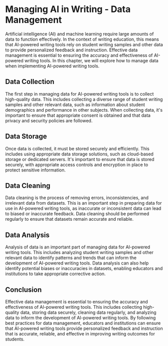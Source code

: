 Managing AI in Writing - Data Management
===================================================

Artificial intelligence (AI) and machine learning require large amounts of data to function effectively. In the context of writing education, this means that AI-powered writing tools rely on student writing samples and other data to provide personalized feedback and instruction. Effective data management is essential to ensuring the accuracy and effectiveness of AI-powered writing tools. In this chapter, we will explore how to manage data when implementing AI-powered writing tools.

Data Collection
---------------

The first step in managing data for AI-powered writing tools is to collect high-quality data. This includes collecting a diverse range of student writing samples and other relevant data, such as information about student demographics and performance in other subjects. When collecting data, it's important to ensure that appropriate consent is obtained and that data privacy and security policies are followed.

Data Storage
------------

Once data is collected, it must be stored securely and efficiently. This includes using appropriate data storage solutions, such as cloud-based storage or dedicated servers. It's important to ensure that data is stored securely, with appropriate access controls and encryption in place to protect sensitive information.

Data Cleaning
-------------

Data cleaning is the process of removing errors, inconsistencies, and irrelevant data from datasets. This is an important step in preparing data for use in AI-powered writing tools, as inaccurate or inconsistent data can lead to biased or inaccurate feedback. Data cleaning should be performed regularly to ensure that datasets remain accurate and reliable.

Data Analysis
-------------

Analysis of data is an important part of managing data for AI-powered writing tools. This includes analyzing student writing samples and other relevant data to identify patterns and trends that can inform the development of AI-powered writing tools. Data analysis can also help identify potential biases or inaccuracies in datasets, enabling educators and institutions to take appropriate corrective action.

Conclusion
----------

Effective data management is essential to ensuring the accuracy and effectiveness of AI-powered writing tools. This includes collecting high-quality data, storing data securely, cleaning data regularly, and analyzing data to inform the development of AI-powered writing tools. By following best practices for data management, educators and institutions can ensure that AI-powered writing tools provide personalized feedback and instruction that is accurate, reliable, and effective in improving writing outcomes for students.
